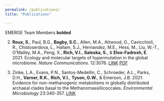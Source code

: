 ```yaml
---
permalink: /publications/
title: "Publications"

---
```


EMERGE Team Members **bolded**

2. **Roux, S.**, Paul, B.G., **Bagby, S.C.**, Allen, M.A., Attwood, G., Cavicchioli, R., Chistoserdova, L., Hallam, S.J., Hernandez, M.E., Hess, M., Liu, W.-T., O’Malley, M.A., Peng, X., **Rich, V.I.**, **Saleska, S.**, &amp; **Eloe-Fadrosh, E**. 2021.  Ecology and molecular targets of hypermutation in the global microbiome. *Nature Communications*. 12:3076. <a href="https://www.nature.com/articles/s41467-021-23402-7" target="_blank" rel="noopener noreferrer">LINK</a> <a href="https://www.nature.com/articles/s41467-021-23402-7.pdf" target="_blank" rel="noopener noreferrer">PDF</a>

1. Zinke, L.A., Evans, P.N., Santos-Medellín, C., Schroeder, A.L., Parks, D.H., **Varner, R.K.**, **Rich, V.I.**, **Tyson, G.W.**, &amp; Emerson, J.B. 2021. Evidence for non-methanogenic metabolisms in globally distributed archaeal clades basal to the Methanomassiliicoccales.  *Environmental Microbiology* 23:340-357. <a href="https://sfamjournals.onlinelibrary.wiley.com/doi/epdf/10.1111/1462-2920.15316" target="_blank" rel="noopener noreferrer">LINK</a>
